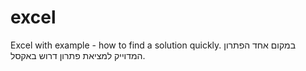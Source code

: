 # excel
Excel with example - how to find a solution quickly.
במקום אחד הפתרון המדוייק למציאת פתרון דרוש באקסל.
